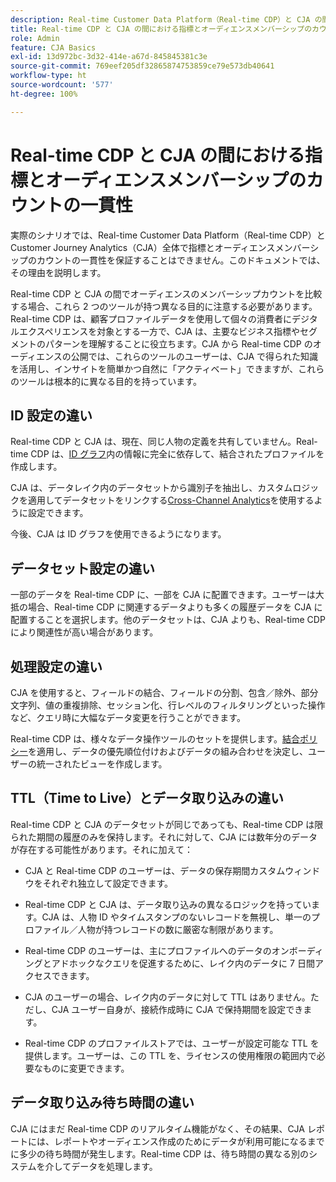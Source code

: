 ```yaml
---
description: Real-time Customer Data Platform（Real-time CDP）と CJA の間の指標とオーディエンスメンバーシップのカウントの一貫性に影響する要因について説明します。
title: Real-time CDP と CJA の間における指標とオーディエンスメンバーシップのカウントの一貫性
role: Admin
feature: CJA Basics
exl-id: 13d972bc-3d32-414e-a67d-845845381c3e
source-git-commit: 769eef205df32865874753859ce79e573db40641
workflow-type: ht
source-wordcount: '577'
ht-degree: 100%

---
```



# Real-time CDP と CJA の間における指標とオーディエンスメンバーシップのカウントの一貫性

実際のシナリオでは、Real-time Customer Data Platform（Real-time CDP）と Customer Journey Analytics（CJA）全体で指標とオーディエンスメンバーシップのカウントの一貫性を保証することはできません。このドキュメントでは、その理由を説明します。

Real-time CDP と CJA の間でオーディエンスのメンバーシップカウントを比較する場合、これら 2 つのツールが持つ異なる目的に注意する必要があります。Real-time CDP は、顧客プロファイルデータを使用して個々の消費者にデジタルエクスペリエンスを対象とする一方で、CJA は、主要なビジネス指標やセグメントのパターンを理解することに役立ちます。CJA から Real-time CDP のオーディエンスの公開では、これらのツールのユーザーは、CJA で得られた知識を活用し、インサイトを簡単かつ自然に「アクティベート」できますが、これらのツールは根本的に異なる目的を持っています。

## ID 設定の違い

Real-time CDP と CJA は、現在、同じ人物の定義を共有していません。Real-time CDP は、[ID グラフ](https://experienceleague.adobe.com/docs/platform-learn/tutorials/identities/understanding-identity-and-identity-graphs.html?lang=ja)内の情報に完全に依存して、結合されたプロファイルを作成します。

CJA は、データレイク内のデータセットから識別子を抽出し、カスタムロジックを適用してデータセットをリンクする[Cross-Channel Analytics](/help/connections/cca/overview.md)を使用するように設定できます。

今後、CJA は ID グラフを使用できるようになります。

## データセット設定の違い

一部のデータを Real-time CDP に、一部を CJA に配置できます。ユーザーは大抵の場合、Real-time CDP に関連するデータよりも多くの履歴データを CJA に配置することを選択します。他のデータセットは、CJA よりも、Real-time CDP により関連性が高い場合があります。

## 処理設定の違い

CJA を使用すると、フィールドの結合、フィールドの分割、包含／除外、部分文字列、値の重複排除、セッション化、行レベルのフィルタリングといった操作など、クエリ時に大幅なデータ変更を行うことができます。

Real-time CDP は、様々なデータ操作ツールのセットを提供します。[結合ポリシー](https://experienceleague.adobe.com/docs/experience-platform/profile/merge-policies/overview.html?lang=ja)を適用し、データの優先順位付けおよびデータの組み合わせを決定し、ユーザーの統一されたビューを作成します。

## TTL（Time to Live）とデータ取り込みの違い

Real-time CDP と CJA のデータセットが同じであっても、Real-time CDP は限られた期間の履歴のみを保持します。それに対して、CJA には数年分のデータが存在する可能性があります。それに加えて：

* CJA と Real-time CDP のユーザーは、データの保存期間カスタムウィンドウをそれぞれ独立して設定できます。

* Real-time CDP と CJA は、データ取り込みの異なるロジックを持っています。CJA は、人物 ID やタイムスタンプのないレコードを無視し、単一のプロファイル／人物が持つレコードの数に厳密な制限があります。

* Real-time CDP のユーザーは、主にプロファイルへのデータのオンボーディングとアドホックなクエリを促進するために、レイク内のデータに 7 日間アクセスできます。

* CJA のユーザーの場合、レイク内のデータに対して TTL はありません。ただし、CJA ユーザー自身が、接続作成時に CJA で保持期間を設定できます。

* Real-time CDP のプロファイルストアでは、ユーザーが設定可能な TTL を提供します。ユーザーは、この TTL を、ライセンスの使用権限の範囲内で必要なものに変更できます。

## データ取り込み待ち時間の違い

CJA にはまだ Real-time CDP のリアルタイム機能がなく、その結果、CJA レポートには、レポートやオーディエンス作成のためにデータが利用可能になるまでに多少の待ち時間が発生します。Real-time CDP は、待ち時間の異なる別のシステムを介してデータを処理します。
